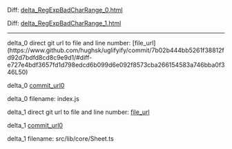 Diff: [delta_RegExpBadCharRange_0.html](./delta_RegExpBadCharRange_0.html)

Diff: [delta_RegExpBadCharRange_1.html](./delta_RegExpBadCharRange_1.html)

<hr>
delta_0 direct git url to file and line number: [file_url](https://www.github.com/hughsk/uglifyify/commit/7b02b444bb5261f38812fd92d7bdfd8cd8c9e9d1/#diff-e727e4bdf3657fd1d798edcd6b099d6e092f8573cba266154583a746bba0f346L50)

delta_0 [commit_url0](https://www.github.com/hughsk/uglifyify/commit/7b02b444bb5261f38812fd92d7bdfd8cd8c9e9d1)

delta_0 filename: index.js



delta_1 direct git url to file and line number: [file_url](https://www.github.com/SiamandMaroufi/OpenWebSheet/commit/f380409945e3aeae510091e74a4c66a9f75e1b4f/#diff-23361fc3e9b976b154feed7129ee8e7a4e5057e0b890770845fe1b3164e0ae49L179)

delta_1 [commit_url0](https://www.github.com/SiamandMaroufi/OpenWebSheet/commit/f380409945e3aeae510091e74a4c66a9f75e1b4f)

delta_1 filename: src/lib/core/Sheet.ts



